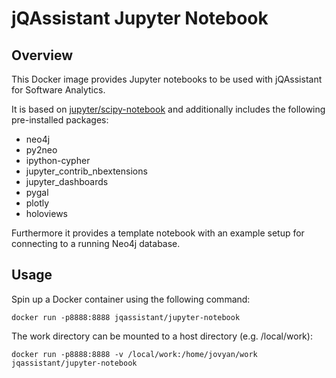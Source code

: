 # jQAssistant Jupyter Notebook

## Overview
This Docker image provides Jupyter notebooks to be used with jQAssistant for Software Analytics.

It is based on [jupyter/scipy-notebook](https://jupyter-docker-stacks.readthedocs.io/en/latest/using/selecting.html#jupyter-scipy-notebook)
and additionally includes the following pre-installed packages:

* neo4j 
* py2neo
* ipython-cypher 
* jupyter_contrib_nbextensions 
* jupyter_dashboards 
* pygal
* plotly
* holoviews

Furthermore it provides a template notebook with an example setup for connecting to a running Neo4j database.

## Usage

Spin up a Docker container using the following command: 

```
docker run -p8888:8888 jqassistant/jupyter-notebook
```

The work directory can be mounted to a host directory (e.g. /local/work):

```
docker run -p8888:8888 -v /local/work:/home/jovyan/work jqassistant/jupyter-notebook
```
